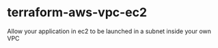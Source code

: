 # terraform-aws-vpc-ec2
Allow your application in ec2 to be launched in a subnet inside your own VPC
